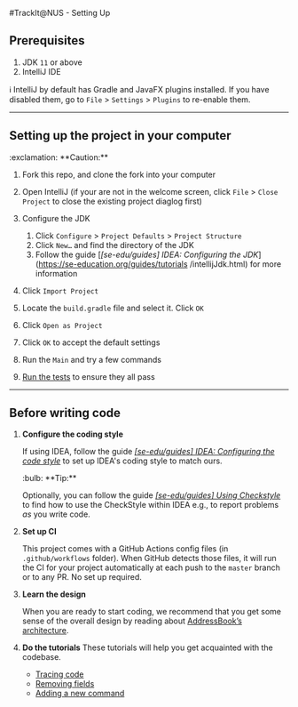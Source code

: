 #TrackIt@NUS - Setting Up

## Prerequisites

1. JDK `11` or above
2. IntelliJ IDE

:information_source: IntelliJ by default has Gradle and JavaFX plugins installed. If you have disabled them, go to
 `File` > `Settings` > `Plugins` to re-enable them.

--------------------------------------------------------------------------------------------------------------------

## Setting up the project in your computer

<div markdown="span" class="alert alert-warning">:exclamation: **Caution:**

1. Fork this repo, and clone the fork into your computer

2. Open IntelliJ (if your are not in the welcome screen, click `File` > `Close Project` to close the existing project
 diaglog first)
 
 3. Configure the JDK
    1. Click `Configure` > `Project Defaults` > `Project Structure`
    2. Click `New…​` and find the directory of the JDK
    3. Follow the guide [_[se-edu/guides] IDEA: Configuring the JDK_](https://se-education.org/guides/tutorials
    /intellijJdk.html) for more information
    
4. Click `Import Project`

5. Locate the `build.gradle` file and select it. Click `OK`

6. Click `Open as Project`

7. Click `OK` to accept the default settings

8. Run the `Main` and try a few commands

9. [Run the tests](Testing.md) to ensure they all pass

--------------------------------------------------------------------------------------------------------------------

## Before writing code

1. **Configure the coding style**

   If using IDEA, follow the guide [_[se-edu/guides] IDEA: Configuring the code style_](https://se-education.org/guides/tutorials/checkstyle.html) to set up IDEA's coding style to match ours.

   <div markdown="span" class="alert alert-primary">:bulb: **Tip:**

   Optionally, you can follow the guide [_[se-edu/guides] Using Checkstyle_](https://se-education.org/guides/tutorials/checkstyle.html) to find how to use the CheckStyle within IDEA e.g., to report problems _as_ you write code.
   </div>

1. **Set up CI**

   This project comes with a GitHub Actions config files (in `.github/workflows` folder). When GitHub detects those files, it will run the CI for your project automatically at each push to the `master` branch or to any PR. No set up required.

1. **Learn the design**

   When you are ready to start coding, we recommend that you get some sense of the overall design by reading about [AddressBook’s architecture](DeveloperGuide.md#architecture).

1. **Do the tutorials**
   These tutorials will help you get acquainted with the codebase.

   * [Tracing code](tutorials/TracingCode.md)
   * [Removing fields](tutorials/RemovingFields.md)
   * [Adding a new command](tutorials/AddRemark.md)
